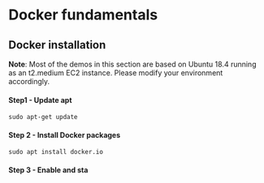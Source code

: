 # Docker fundamentals

## Docker installation

**Note**: Most of the demos in this section are based on Ubuntu 18.4 running as an t2.medium EC2 instance. Please modify your environment accordingly.

#### Step1 - Update apt
`sudo apt-get update`

#### Step 2 - Install Docker packages
`sudo apt install docker.io`

#### Step 3 - Enable and sta
<!--stackedit_data:
eyJoaXN0b3J5IjpbLTE4MzQ1MDg3NTUsLTE4Mjk2NjI0NTddfQ
==
-->